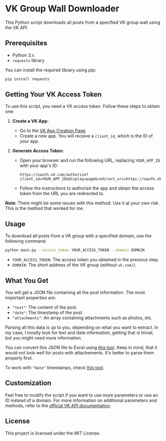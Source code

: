 # VK Group Wall Downloader

This Python script downloads all posts from a specified VK group wall using the VK API.

## Prerequisites

- Python 3.x
- `requests` library

You can install the required library using pip:
```sh
pip install requests
```

## Getting Your VK Access Token

To use this script, you need a VK access token. Follow these steps to obtain one:

1. **Create a VK App**:
   - Go to the [VK App Creation Page](https://dev.vk.com/ru/admin/apps-list).
   - Create a new app. You will receive a `client_id`, which is the ID of your app.

2. **Generate Access Token**:
   - Open your browser and run the following URL, replacing `YOUR_APP_ID` with your app's ID:
     ```
     https://oauth.vk.com/authorize?client_id=YOUR_APP_ID&display=page&redirect_uri=https://oauth.vk.com/blank.html&response_type=token&v=5.21
     ```
   - Follow the instructions to authorize the app and obtain the access token from the URL you are redirected to.

**Note**: There might be some issues with this method. Use it at your own risk. This is the method that worked for me.

## Usage

To download all posts from a VK group with a specified domain, use the following command:

```sh
python main.py --access_token YOUR_ACCESS_TOKEN --domain DOMAIN
```

- `YOUR_ACCESS_TOKEN`: The access token you obtained in the previous step.
- `DOMAIN`: The short address of the VK group (without `vk.com/`).

## What You Get

You will get a JSON file containing all the post information. The most important properties are:
- `"text"`: The content of the post.
- `"date"`: The timestamp of the post.
- `"attachments"`: An array containing attachments such as photos, etc.

Parsing all this data is up to you, depending on what you want to extract. In my case, I mostly look for text and date information, getting that is trivial, but you might need more information.

You can convert this JSON file to Excel using [this tool](https://www.convertcsv.com/json-to-csv.htm). Keep in mind, that it would not look well for posts with attachements. It's better to parse them properly first.

To work with `"date"` timestamps, check [this tool](https://www.epochconverter.com/).

## Customization

Feel free to modify the script if you want to use more parameters or use an ID instead of a domain. For more information on additional parameters and methods, refer to the [official VK API documentation](https://dev.vk.com/ru/method/wall.get).

## License

This project is licensed under the MIT License.
